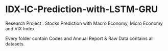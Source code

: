 # IDX-IC-Prediction-with-LSTM-GRU
Research Project : Stocks Prediction with Macro Economy, Micro Economy and VIX Index

Every folder contain Codes and Annual Report & 
Raw Data contains all datasets.
